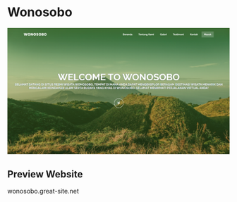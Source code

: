 # Wonosobo
 
![Wonosobo](https://github.com/indogegewepe/Wonosobo/blob/main/assets/img/Untitled.png)

## Preview Website

wonosobo.great-site.net
